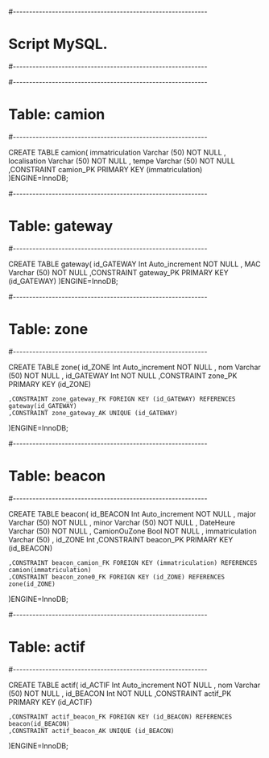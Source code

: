 #------------------------------------------------------------
#        Script MySQL.
#------------------------------------------------------------


#------------------------------------------------------------
# Table: camion
#------------------------------------------------------------

CREATE TABLE camion(
        immatriculation Varchar (50) NOT NULL ,
        localisation    Varchar (50) NOT NULL ,
        tempe           Varchar (50) NOT NULL
	,CONSTRAINT camion_PK PRIMARY KEY (immatriculation)
)ENGINE=InnoDB;


#------------------------------------------------------------
# Table: gateway
#------------------------------------------------------------

CREATE TABLE gateway(
        id_GATEWAY Int  Auto_increment  NOT NULL ,
        MAC        Varchar (50) NOT NULL
	,CONSTRAINT gateway_PK PRIMARY KEY (id_GATEWAY)
)ENGINE=InnoDB;


#------------------------------------------------------------
# Table: zone
#------------------------------------------------------------

CREATE TABLE zone(
        id_ZONE    Int  Auto_increment  NOT NULL ,
        nom        Varchar (50) NOT NULL ,
        id_GATEWAY Int NOT NULL
	,CONSTRAINT zone_PK PRIMARY KEY (id_ZONE)

	,CONSTRAINT zone_gateway_FK FOREIGN KEY (id_GATEWAY) REFERENCES gateway(id_GATEWAY)
	,CONSTRAINT zone_gateway_AK UNIQUE (id_GATEWAY)
)ENGINE=InnoDB;


#------------------------------------------------------------
# Table: beacon
#------------------------------------------------------------

CREATE TABLE beacon(
        id_BEACON       Int  Auto_increment  NOT NULL ,
        major           Varchar (50) NOT NULL ,
        minor           Varchar (50) NOT NULL ,
        DateHeure       Varchar (50) NOT NULL ,
        CamionOuZone    Bool NOT NULL ,
        immatriculation Varchar (50) ,
        id_ZONE         Int
	,CONSTRAINT beacon_PK PRIMARY KEY (id_BEACON)

	,CONSTRAINT beacon_camion_FK FOREIGN KEY (immatriculation) REFERENCES camion(immatriculation)
	,CONSTRAINT beacon_zone0_FK FOREIGN KEY (id_ZONE) REFERENCES zone(id_ZONE)
)ENGINE=InnoDB;


#------------------------------------------------------------
# Table: actif
#------------------------------------------------------------

CREATE TABLE actif(
        id_ACTIF  Int  Auto_increment  NOT NULL ,
        nom       Varchar (50) NOT NULL ,
        id_BEACON Int NOT NULL
	,CONSTRAINT actif_PK PRIMARY KEY (id_ACTIF)

	,CONSTRAINT actif_beacon_FK FOREIGN KEY (id_BEACON) REFERENCES beacon(id_BEACON)
	,CONSTRAINT actif_beacon_AK UNIQUE (id_BEACON)
)ENGINE=InnoDB;

